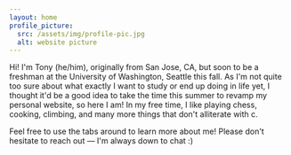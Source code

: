 ```yaml
---
layout: home
profile_picture:
  src: /assets/img/profile-pic.jpg
  alt: website picture
---
```


<p>
  Hi! I'm Tony (he/him), originally from San Jose, CA, but soon to be a freshman at the University of Washington, Seattle this fall. As I'm not quite too sure about what exactly I want to study or end up doing in life yet, I thought it'd be a good idea to take the time this summer to revamp my personal website, so here I am! In my free time, I like playing chess, cooking, climbing, and many more things that don't alliterate with c.
</p>

<p>
  Feel free to use the tabs around to learn more about me! Please don't hesitate to reach out — I'm always down to chat :)
</p>
